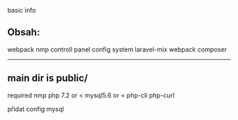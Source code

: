 basic info

Obsah: 
-----------------------
webpack
nmp
controll panel
config system
laravel-mix webpack
composer

------------------------
main dir is public/
------------------------




required
nmp
php 7.2 or <
mysql5.6 or <
php-cli
php-curl





přidat
config mysql
